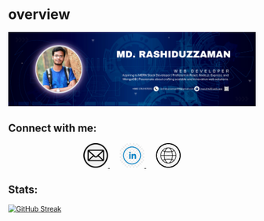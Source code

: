 # overview

![Banner Image](/Images/banner.png)

## Connect with me:

<div align="center">
   <a href="mailto:rashiduzzaman99@gmail.com" style="margin-right: 20px;">
    <img src="./Images/email.png" alt="email Image" width="50" height="50" style="border-radius: 20px;">
  </a>
  <a href="https://www.linkedin.com/in/marufk20/" style="margin-right: 20px;">
    <img src="./Images/linkdin.jpg" alt="linkdin Image" width="50" height="50" style="border-radius: 20px;">
  </a>
  <a href="https://maruf-k20.web.app/">
    <img src="./Images/portfolio.jpg" alt="Banner Image" width="50" height="50" style="border-radius: 20px;">
  </a>
</div>

## Stats:

[![GitHub Streak](https://github-readme-streak-stats.herokuapp.com?user=maruf02&theme=transparent&card_width=700)](https://git.io/streak-stats)

<!-- **maruf02/maruf02** is a ✨ _special_ ✨ repository because its `README.md` (this file) appears on your GitHub profile.

Here are some ideas to get you started:

- 🔭 I’m currently working on ...
- 🌱 I’m currently learning ...
- 👯 I’m looking to collaborate on ...
- 🤔 I’m looking for help with ...
- 💬 Ask me about ...
- 📫 How to reach me: ...
- 😄 Pronouns: ...
- ⚡ Fun fact: ... -->
